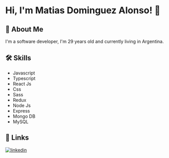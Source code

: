 # Hi, I'm Matias Dominguez Alonso! 👋


## 🚀 About Me
I'm a software developer, I'm 29 years old and currently living in Argentina. 


## 🛠 Skills
- Javascript
- Typescript
- React Js
- Css
- Sass
- Redux
- Node Js
- Express
- Mongo DB
- MySQL


## 🔗 Links
[![linkedin](https://img.shields.io/badge/linkedin-0A66C2?style=for-the-badge&logo=linkedin&logoColor=white)](https://www.linkedin.com/in/matias-dominguez-5759b8237/)
